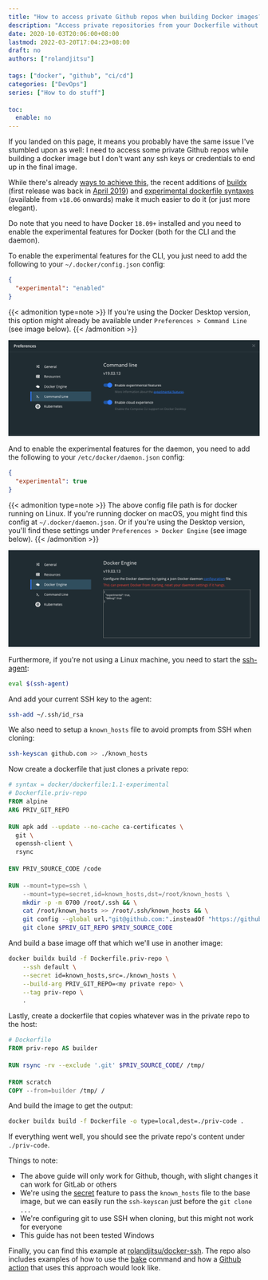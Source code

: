 ```yaml
---
title: "How to access private Github repos when building Docker images?"
description: "Access private repositories from your Dockerfile without leaving behind any ssh keys or credentials."
date: 2020-10-03T20:06:00+08:00
lastmod: 2022-03-20T17:04:23+08:00
draft: no
authors: ["rolandjitsu"]

tags: ["docker", "github", "ci/cd"]
categories: ["DevOps"]
series: ["How to do stuff"]

toc:
  enable: no
---
```


If you landed on this page, it means you probably have the same issue I've stumbled upon as well: I need to access some private Github repos while building a docker image but I don't want any ssh keys or credentials to end up in the final image.

While there's already [ways to achieve this](https://vsupalov.com/build-docker-image-clone-private-repo-ssh-key/), the recent additions of [buildx](https://github.com/docker/buildx) (first release was back in [April 2019](https://github.com/docker/buildx/releases/tag/v0.2.0)) and [experimental dockerfile syntaxes](https://github.com/moby/buildkit/blob/master/frontend/dockerfile/docs/experimental.md) (available from `v18.06` onwards) make it much easier to do it (or just more elegant).

Do note that you need to have Docker `18.09+` installed and you need to enable the experimental features for Docker (both for the CLI and the daemon).

To enable the experimental features for the CLI, you just need to add the following to your `~/.docker/config.json` config:
```json
{
  "experimental": "enabled"
}
```

{{< admonition type=note >}}
If you're using the Docker Desktop version, this option might already be available under `Preferences > Command Line` (see image below).
{{< /admonition >}}

![docker desktop](./docker-experimental.png "Docker CLI")

And to enable the experimental features for the daemon, you need to add the following to your `/etc/docker/daemon.json` config:
```json
{
  "experimental": true
}
```

{{< admonition type=note >}}
The above config file path is for docker running on Linux. If you're running docker on macOS, you might find this config at `~/.docker/daemon.json`. Or if you're using the Desktop version, you'll find these settings under `Preferences > Docker Engine` (see image below).
{{< /admonition >}}

![docker desktop daemon](./experimental-docker-daemon.png "Docker Engine")

Furthermore, if you're not using  a Linux machine, you need to start the [ssh-agent](https://www.ssh.com/ssh/agent):
```bash
eval $(ssh-agent)
```

And add your current SSH key to the agent:
```bash
ssh-add ~/.ssh/id_rsa
```

We also need to setup a `known_hosts` file to avoid prompts from SSH when cloning:
```bash
ssh-keyscan github.com >> ./known_hosts
```

Now create a dockerfile that just clones a private repo:
```dockerfile
# syntax = docker/dockerfile:1.1-experimental
# Dockerfile.priv-repo
FROM alpine
ARG PRIV_GIT_REPO

RUN apk add --update --no-cache ca-certificates \
  git \
  openssh-client \
  rsync

ENV PRIV_SOURCE_CODE /code

RUN --mount=type=ssh \
    --mount=type=secret,id=known_hosts,dst=/root/known_hosts \
    mkdir -p -m 0700 /root/.ssh && \
    cat /root/known_hosts >> /root/.ssh/known_hosts && \
    git config --global url."git@github.com:".insteadOf "https://github.com/" && \
    git clone $PRIV_GIT_REPO $PRIV_SOURCE_CODE
```

And build a base image off that which we'll use in another image:
```bash
docker buildx build -f Dockerfile.priv-repo \
    --ssh default \
    --secret id=known_hosts,src=./known_hosts \
    --build-arg PRIV_GIT_REPO=<my private repo> \
    --tag priv-repo \
    .
```

Lastly, create a dockerfile that copies whatever was in the private repo to the host:
```dockerfile
# Dockerfile
FROM priv-repo AS builder

RUN rsync -rv --exclude '.git' $PRIV_SOURCE_CODE/ /tmp/

FROM scratch
COPY --from=builder /tmp/ /
```

And build the image to get the output:
```bash
docker buildx build -f Dockerfile -o type=local,dest=./priv-code .
```

If everything went well, you should see the private repo's content under `./priv-code`.

Things to note:
* The above guide will only work for Github, though, with slight changes it can work for GitLab or others
* We're using the [secret](https://github.com/moby/buildkit/blob/master/frontend/dockerfile/docs/experimental.md#run---mounttypesecret) feature to pass the `known_hosts` file to the base image, but we can easily run the `ssh-keyscan` just before the `git clone ...`
* We're configuring git to use SSH when cloning, but this might not work for everyone
* This guide has not been tested Windows

Finally, you can find this example at [rolandjitsu/docker-ssh](https://github.com/rolandjitsu/docker-ssh). The repo also includes examples of how to use the [bake](https://github.com/docker/buildx/#buildx-bake-options-target) command and how a [Github action](https://github.com/features/actions) that uses this approach would look like.
